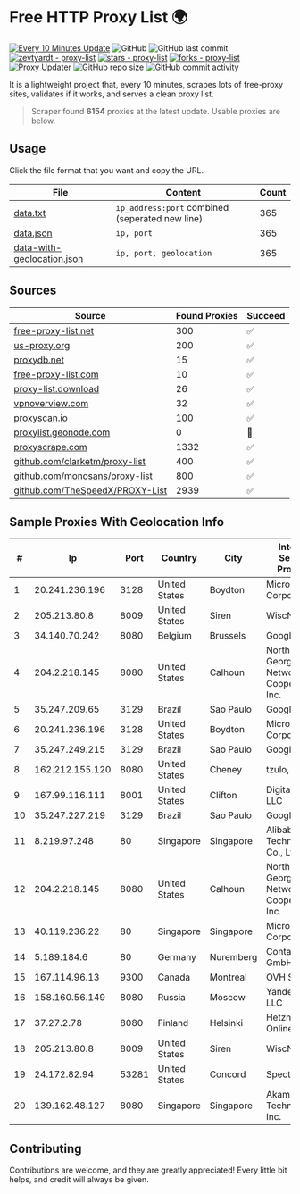 
# Free HTTP Proxy List 🌍

[![Every 10 Minutes Update](https://github.com/mertguvencli/http-proxy-list/actions/workflows/main.yml/badge.svg?branch=main)](https://github.com/mertguvencli/http-proxy-list/actions/workflows/main.yml)
![GitHub](https://img.shields.io/github/license/mertguvencli/http-proxy-list)
![GitHub last commit](https://img.shields.io/github/last-commit/mertguvencli/http-proxy-list)
[![zevtyardt - proxy-list](https://img.shields.io/static/v1?label=zevtyardt&message=proxy-list&color=blue&logo=github)](https://github.com/zevtyardt/proxy-list "Go to GitHub repo")
[![stars - proxy-list](https://img.shields.io/github/stars/zevtyardt/proxy-list?style=social)](https://github.com/zevtyardt/proxy-list)
[![forks - proxy-list](https://img.shields.io/github/forks/zevtyardt/proxy-list?style=social)](https://github.com/zevtyardt/proxy-list)
[![Proxy Updater](https://github.com/zevtyardt/proxy-list/workflows/Proxy%20Updater/badge.svg)](https://github.com/zevtyardt/proxy-list/actions?query=workflow:"Proxy+Updater")
![GitHub repo size](https://img.shields.io/github/repo-size/zevtyardt/proxy-list)
[![GitHub commit activity](https://img.shields.io/github/commit-activity/m/zevtyardt/proxy-list?logo=commits)](https://github.com/zevtyardt/proxy-list/commits/main)

It is a lightweight project that, every 10 minutes, scrapes lots of free-proxy sites, validates if it works, and serves a clean proxy list.

> Scraper found **6154** proxies at the latest update. Usable proxies are below.

## Usage

Click the file format that you want and copy the URL.

|File|Content|Count|
|----|-------|-----|
|[data.txt](https://raw.githubusercontent.com/mertguvencli/http-proxy-list/main/proxy-list/data.txt)|`ip_address:port` combined (seperated new line)|365|
|[data.json](https://raw.githubusercontent.com/mertguvencli/http-proxy-list/main/proxy-list/data.json)|`ip, port`|365|
|[data-with-geolocation.json](https://raw.githubusercontent.com/mertguvencli/http-proxy-list/main/proxy-list/data-with-geolocation.json)|`ip, port, geolocation`|365|

## Sources

|Source|Found Proxies|Succeed|
|------|-------------|-------|
|[free-proxy-list.net](https://free-proxy-list.net)|300|✅|
|[us-proxy.org](https://www.us-proxy.org)|200|✅|
|[proxydb.net](http://proxydb.net)|15|✅|
|[free-proxy-list.com](https://free-proxy-list.com/?page=&port=&type%5B%5D=http&type%5B%5D=https&up_time=0&search=Search)|10|✅|
|[proxy-list.download](https://www.proxy-list.download/HTTP)|26|✅|
|[vpnoverview.com](https://vpnoverview.com/privacy/anonymous-browsing/free-proxy-servers)|32|✅|
|[proxyscan.io](https://www.proxyscan.io)|100|✅|
|[proxylist.geonode.com](https://proxylist.geonode.com/api/proxy-list?limit=300&page=1&sort_by=lastChecked&sort_type=desc&protocols=http,https)|0|🚫|
|[proxyscrape.com](https://api.proxyscrape.com/v2/?request=displayproxies&protocol=http&timeout=10000&country=all&ssl=all&anonymity=all)|1332|✅|
|[github.com/clarketm/proxy-list](https://raw.githubusercontent.com/clarketm/proxy-list/master/proxy-list-raw.txt)|400|✅|
|[github.com/monosans/proxy-list](https://raw.githubusercontent.com/monosans/proxy-list/main/proxies/http.txt)|800|✅|
|[github.com/TheSpeedX/PROXY-List](https://raw.githubusercontent.com/TheSpeedX/PROXY-List/master/http.txt)|2939|✅|


## Sample Proxies With Geolocation Info

|#|Ip|Port|Country|City|Internet Service Provider|
|-|--|----|-------|----|-------------------------|
|1|20.241.236.196|3128|United States|Boydton|Microsoft Corporation|
|2|205.213.80.8|8009|United States|Siren|WiscNet|
|3|34.140.70.242|8080|Belgium|Brussels|Google LLC|
|4|204.2.218.145|8080|United States|Calhoun|North Georgia Network Cooperative, Inc.|
|5|35.247.209.65|3129|Brazil|Sao Paulo|Google LLC|
|6|20.241.236.196|3128|United States|Boydton|Microsoft Corporation|
|7|35.247.249.215|3129|Brazil|Sao Paulo|Google LLC|
|8|162.212.155.120|8080|United States|Cheney|tzulo, inc.|
|9|167.99.116.111|8001|United States|Clifton|DigitalOcean, LLC|
|10|35.247.227.219|3129|Brazil|Sao Paulo|Google LLC|
|11|8.219.97.248|80|Singapore|Singapore|Alibaba (US) Technology Co., Ltd.|
|12|204.2.218.145|8080|United States|Calhoun|North Georgia Network Cooperative, Inc.|
|13|40.119.236.22|80|Singapore|Singapore|Microsoft Corporation|
|14|5.189.184.6|80|Germany|Nuremberg|Contabo GmbH|
|15|167.114.96.13|9300|Canada|Montreal|OVH SAS|
|16|158.160.56.149|8080|Russia|Moscow|Yandex.Cloud LLC|
|17|37.27.2.78|8080|Finland|Helsinki|Hetzner Online GmbH|
|18|205.213.80.8|8009|United States|Siren|WiscNet|
|19|24.172.82.94|53281|United States|Concord|Spectrum|
|20|139.162.48.127|8080|Singapore|Singapore|Akamai Technologies, Inc.|



## Contributing

Contributions are welcome, and they are greatly appreciated! Every
little bit helps, and credit will always be given.

